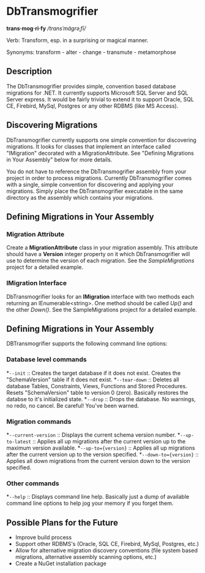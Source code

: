 ﻿DbTransmogrifier
================

**trans·mog·ri·fy** */transˈmägrəˌfī/*

Verb: Transform, esp. in a surprising or magical manner.

Synonyms: transform - alter - change - transmute - metamorphose

Description
-----------

The DbTransmogrifier provides simple, convention based database migrations for .NET.  It currently supports Microsoft SQL Server and SQL Server express.  It would be fairly trivial to extend it to support Oracle, SQL CE, Firebird, MySql, Postgres or any other RDBMS (like MS Access).


Discovering Migrations
----------------------

DbTransmogrifier currently supports one simple convention for discovering migrations.  It looks for classes that implement an interface called "IMigration" decorated with a MigrationAttribute.  See "Defining Migrations in Your Assembly" below for more details.

You do not have to reference the DbTransmogrifier assembly from your project in order to process migrations.  Currently DbTransmogrifier comes with a single, simple convention for discovering and applying your migrations.  Simply place the DbTransmogrifier executable in the same directory as the assembly which contains your migrations.


Defining Migrations in Your Assembly
------------------------------------

### Migration Attribute

Create a **MigrationAttribute** class in your migration assembly.  This attribute should have a **Version** integer property on it which DbTransmogrifier will use to determine the version of each migration.  See the *SampleMigrations* project for a detailed example.


### IMigration Interface

DbTransmogrifier looks for an **IMigration** interface with two methods each returning an IEnumerable&lt;string&gt;.  One method should be called *Up()* and the other *Down()*.  See the SampleMigrations project for a detailed example.


Defining Migrations in Your Assembly
------------------------------------

DBTransmogrifier supports the following command line options:

### Database level commands

*```--init``` :: Creates the target database if it does not exist. Creates the "SchemaVersion" table if it does not exist.
*```--tear-down``` :: Deletes all database Tables, Constraints, Views, Functions and Stored Procedures. Resets "SchemaVersion" table to version 0 (zero).  Basically restores the databse to it's initialized state.
*```--drop``` :: Drops the database. No warnings, no redo, no cancel.  Be careful! You've been warned.

### Migration commands

*```--current-version``` :: Displays the current schema version number.
*```--up-to-latest``` :: Applies all up migrations after the current version up to the maximum version available.
*```--up-to={version}``` :: Applies all up migrations after the current version up to the version specified.
*```--down-to={version}``` :: Applies all down migrations from the current version down to the version specified.

### Other commands

*```--help``` :: Displays command line help. Basically just a dump of available command line options to help jog your memory if you forget them.

Possible Plans for the Future
-----------------------------

* Improve build process
* Support other RDBMS's (Oracle, SQL CE, Firebird, MySql, Postgres, etc.)
* Allow for alternative migration discovery conventions (file system based migrations, alternative assembly scanning options, etc.)
* Create a NuGet installation package